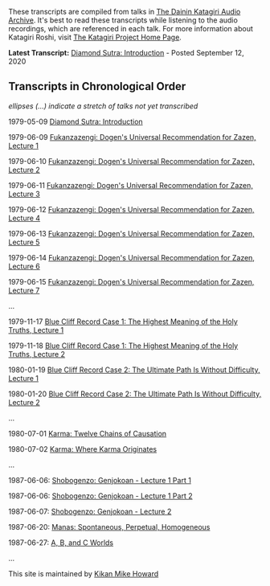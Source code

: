 These transcripts are compiled from talks in [The Dainin Katagiri Audio Archive](http://www.mnzencenter.org/katagiri_talks.php). It's best to read these transcripts while listening to the audio recordings, which are referenced in each talk. For more information about Katagiri Roshi, visit [The Katagiri Project Home Page](http://www.mnzencenter.org/katagiri/).

**Latest Transcript:** [Diamond Sutra: Introduction](1979-05-09-Diamond-Sutra-Introduction) - Posted September 12, 2020

## Transcripts in Chronological Order

*ellipses (...) indicate a stretch of talks not yet transcribed*

1979-05-09 [Diamond Sutra: Introduction](1979-05-09-Diamond-Sutra-Introduction)

1979-06-09 [Fukanzazengi: Dogen's Universal Recommendation for Zazen, Lecture 1](1979-06-09-Fukanzazengi-Lecture1)

1979-06-10 [Fukanzazengi: Dogen's Universal Recommendation for Zazen, Lecture 2](1979-06-10-Fukanzazengi-Lecture2)

1979-06-11 [Fukanzazengi: Dogen's Universal Recommendation for Zazen, Lecture 3](1979-06-11-Fukanzazengi-Lecture3)

1979-06-12 [Fukanzazengi: Dogen's Universal Recommendation for Zazen, Lecture 4](1979-06-12-Fukanzazengi-Lecture4)

1979-06-13 [Fukanzazengi: Dogen's Universal Recommendation for Zazen, Lecture 5](1979-06-13-Fukanzazengi-Lecture5)

1979-06-14 [Fukanzazengi: Dogen's Universal Recommendation for Zazen, Lecture 6](1979-06-14-Fukanzazengi-Lecture6)

1979-06-15 [Fukanzazengi: Dogen's Universal Recommendation for Zazen, Lecture 7](1979-06-15-Fukanzazengi-Lecture7)

...

1979-11-17 [Blue Cliff Record Case 1: The Highest Meaning of the Holy Truths, Lecture 1](1979-11-17-BlueCliffRecordCase1Lecture1.md)

1979-11-18 [Blue Cliff Record Case 1: The Highest Meaning of the Holy Truths, Lecture 2](1979-11-18-BlueCliffRecordCase1Lecture2.md)

1980-01-19 [Blue Cliff Record Case 2: The Ultimate Path Is Without Difficulty, Lecture 1](1980-01-19-BlueCliffRecordCase2Lecture1.md)

1980-01-20 [Blue Cliff Record Case 2: The Ultimate Path Is Without Difficulty, Lecture 2](1980-01-20-BlueCliffRecordCase2Lecture2.md)

...

1980-07-01 [Karma: Twelve Chains of Causation](1980-07-01-Karma-TwelveChainsOfCausation.md)

1980-07-02 [Karma: Where Karma Originates](1980-07-02-Karma-WhereKarmaOriginates.md)

...

1987-06-06: [Shobogenzo: Genjokoan - Lecture 1 Part 1](1987-06-06-Shobogenzo-Genjokoan-Lecture1-Part1.md)

1987-06-06: [Shobogenzo: Genjokoan - Lecture 1 Part 2](1987-06-06-Shobogenzo-Genjokoan-Lecture1-Part2.md)

1987-06-07: [Shobogenzo: Genjokoan - Lecture 2](1987-06-07-Shobogenzo-Genjokoan-Lecture2.md)

1987-06-20: [Manas: Spontaneous, Perpetual, Homogeneous](1987-06-20-Manas)

1987-06-27: [A, B, and C Worlds](1987-06-27-A-B-and-C-Worlds)

...


This site is maintained by [Kikan Mike Howard](mailto:michaelhoward@mac.com)
